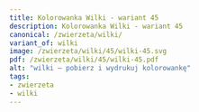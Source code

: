 ```yaml
---
title: Kolorowanka Wilki - wariant 45
description: Kolorowanka Wilki - wariant 45
canonical: /zwierzeta/wilki/
variant_of: wilki
image: /zwierzeta/wilki/45/wilki-45.svg
pdf: /zwierzeta/wilki/45/wilki-45.pdf
alt: "wilki – pobierz i wydrukuj kolorowankę"
tags:
- zwierzeta
- wilki
---
```

